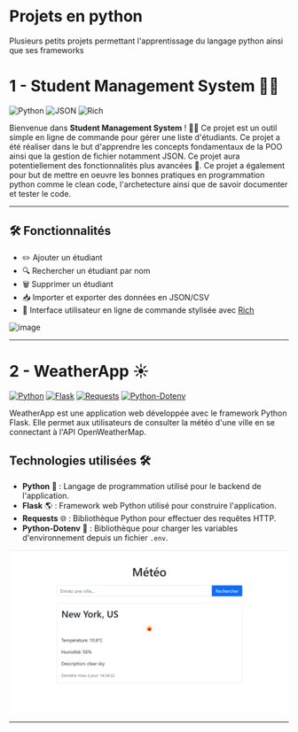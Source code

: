 # Projets en python
Plusieurs petits projets permettant l'apprentissage du langage python ainsi que ses frameworks

# 1 - Student Management System 🧑‍🎓

![Python](https://img.shields.io/badge/Python-3.8%2B-blue?logo=python&logoColor=white)
![JSON](https://img.shields.io/badge/Data-JSON-lightgrey?logo=json&logoColor=white)
![Rich](https://img.shields.io/badge/Styling-Rich-blueviolet?logo=python)

Bienvenue dans **Student Management System** ! 🧑‍🎓 Ce projet est un outil simple en ligne de commande pour gérer une liste d'étudiants. Ce projet a été réaliser dans le but d'apprendre les concepts fondamentaux de la POO ainsi que la gestion de fichier notamment JSON. Ce projet aura potentiellement des fonctionnalités plus avancées 🚀. Ce projet a également pour but de mettre en oeuvre les bonnes pratiques en programmation python comme le clean code, l'archetecture ainsi que de savoir documenter et tester le code.

---

## 🛠️ Fonctionnalités

- ✏️ Ajouter un étudiant
- 🔍 Rechercher un étudiant par nom
- 🗑️ Supprimer un étudiant
- 📥 Importer et exporter des données en JSON/CSV
- 🎨 Interface utilisateur en ligne de commande stylisée avec [Rich](https://rich.readthedocs.io/)

![image](https://github.com/user-attachments/assets/697f62c3-2bc1-46df-886d-c3d1b13996b9)



---

# 2 - WeatherApp ☀️

[![Python](https://img.shields.io/badge/Python-3.9-blue.svg)](https://www.python.org/)
[![Flask](https://img.shields.io/badge/Flask-2.0.1-green.svg)](https://flask.palletsprojects.com/)
[![Requests](https://img.shields.io/badge/Requests-2.26.0-orange.svg)](https://requests.readthedocs.io/)
[![Python-Dotenv](https://img.shields.io/badge/Python--Dotenv-0.19.0-yellow.svg)](https://github.com/theskubal/python-dotenv)

WeatherApp est une application web développée avec le framework Python Flask. Elle permet aux utilisateurs de consulter la météo d'une ville en se connectant à l'API OpenWeatherMap.

## Technologies utilisées 🛠️

- **Python** 🐍 : Langage de programmation utilisé pour le backend de l'application.
- **Flask** 🌎 : Framework web Python utilisé pour construire l'application.
- **Requests** 🌐 : Bibliothèque Python pour effectuer des requêtes HTTP.
- **Python-Dotenv** 🔑 : Bibliothèque pour charger les variables d'environnement depuis un fichier `.env`.

![img.png](img.png)

---
  
